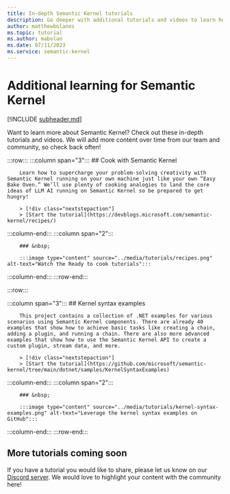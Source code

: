 ```yaml
---
title: In-depth Semantic Kernel tutorials
description: Go deeper with additional tutorials and videos to learn how to use Semantic Kernel. 
author: matthewbolanos
ms.topic: tutorial
ms.author: mabolan
ms.date: 07/11/2023
ms.service: semantic-kernel
---
```


# Additional learning for Semantic Kernel

[!INCLUDE [subheader.md](../includes/pat_large.md)]

Want to learn more about Semantic Kernel? Check out these in-depth tutorials and videos. We will add more content over time from our team and community, so check back often! 


:::row:::
   :::column span="3":::
        ## Cook with Semantic Kernel

        Learn how to supercharge your problem-solving creativity with Semantic Kernel running on your own machine just like your own “Easy Bake Oven.” We’ll use plenty of cooking analogies to land the core ideas of LLM AI running on Semantic Kernel so be prepared to get hungry!

        > [!div class="nextstepaction"]
        > [Start the tutorial](https://devblogs.microsoft.com/semantic-kernel/recipes/)
   :::column-end:::
   :::column span="2":::

        ### &nbsp;

        :::image type="content" source="../media/tutorials/recipes.png" alt-text="Watch the Ready to cook tutorials":::

   :::column-end:::
:::row-end:::


:::row:::

   :::column span="3":::
        ## Kernel syntax examples
        
        This project contains a collection of .NET examples for various scenarios using Semantic Kernel components. There are already 40 examples that show how to achieve basic tasks like creating a chain, adding a plugin, and running a chain. There are also more advanced examples that show how to use the Semantic Kernel API to create a custom plugin, stream data, and more.

        > [!div class="nextstepaction"]
        > [Start the tutorial](https://github.com/microsoft/semantic-kernel/tree/main/dotnet/samples/KernelSyntaxExamples)
   :::column-end:::
   :::column span="2":::

        ### &nbsp;

        :::image type="content" source="../media/tutorials/kernel-syntax-examples.png" alt-text="Leverage the kernel syntax examples on GitHub":::
   :::column-end:::
:::row-end:::


## More tutorials coming soon
If you have a tutorial you would like to share, please let us know on our [Discord server](https://aka.ms/sk/discord). We would love to highlight your content with the community here!